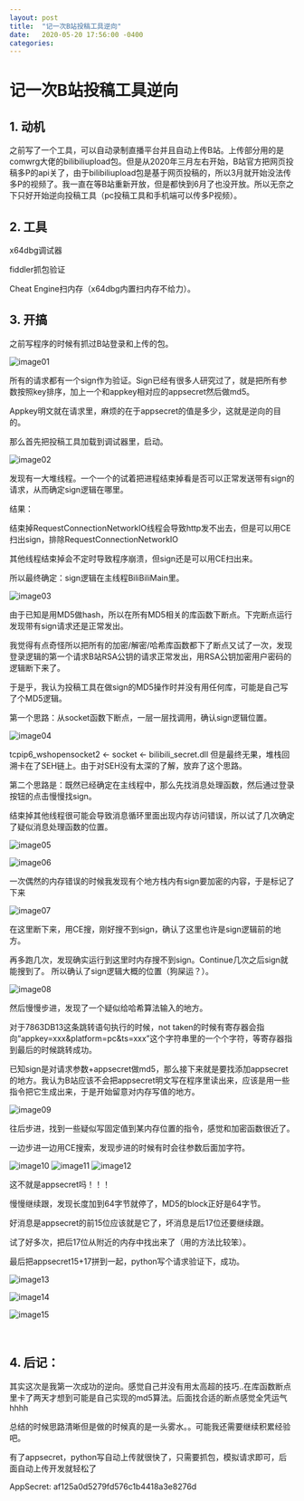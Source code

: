 ```yaml
---
layout: post
title:  "记一次B站投稿工具逆向"
date:   2020-05-20 17:56:00 -0400
categories: 
---
```

# 记一次B站投稿工具逆向

## 1.	动机
之前写了一个工具，可以自动录制直播平台并且自动上传B站。上传部分用的是comwrg大佬的bilibiliupload包。但是从2020年三月左右开始，B站官方把网页投稿多P的api关了，由于bilibiliupload包是基于网页投稿的，所以3月就开始没法传多P的视频了。我一直在等B站重新开放，但是都快到6月了也没开放。所以无奈之下只好开始逆向投稿工具（pc投稿工具和手机端可以传多P视频）。

## 2.	工具
x64dbg调试器

fiddler抓包验证

Cheat Engine扫内存（x64dbg内置扫内存不给力）。

## 3.	开搞
之前写程序的时候有抓过B站登录和上传的包。

![image01](/assets/img/2020-5-20/1.png)

所有的请求都有一个sign作为验证。Sign已经有很多人研究过了，就是把所有参数按照key排序，加上一个和appkey相对应的appsecret然后做md5。

Appkey明文就在请求里，麻烦的在于appsecret的值是多少，这就是逆向的目的。

那么首先把投稿工具加载到调试器里，启动。

![image02](/assets/img/2020-5-20/2.png)


发现有一大堆线程。一个一个的试着把进程结束掉看是否可以正常发送带有sign的请求，从而确定sign逻辑在哪里。

结果：

结束掉RequestConnectionNetworkIO线程会导致http发不出去，但是可以用CE扫出sign，排除RequestConnectionNetworkIO

其他线程结束掉会不定时导致程序崩溃，但sign还是可以用CE扫出来。

所以最终确定：sign逻辑在主线程BiliBiliMain里。

![image03](/assets/img/2020-5-20/3.png)

 
由于已知是用MD5做hash，所以在所有MD5相关的库函数下断点。下完断点运行发现带有sign请求还是正常发出。

我觉得有点奇怪所以把所有的加密/解密/哈希库函数都下了断点又试了一次，发现登录逻辑的第一个请求B站RSA公钥的请求正常发出，用RSA公钥加密用户密码的逻辑断下来了。

于是乎，我认为投稿工具在做sign的MD5操作时并没有用任何库，可能是自己写了个MD5逻辑。

第一个思路：从socket函数下断点，一层一层找调用，确认sign逻辑位置。

![image04](/assets/img/2020-5-20/4.png)


tcpip6_wshopensocket2 <-  socket <- bilibili_secret.dll
但是最终无果，堆栈回溯卡在了SEH链上。由于对SEH没有太深的了解，放弃了这个思路。


第二个思路是：既然已经确定在主线程中，那么先找消息处理函数，然后通过登录按钮的点击慢慢找sign。

结束掉其他线程很可能会导致消息循环里面出现内存访问错误，所以试了几次确定了疑似消息处理函数的位置。
 
![image05](/assets/img/2020-5-20/5.png)

![image06](/assets/img/2020-5-20/6.png)

一次偶然的内存错误的时候我发现有个地方栈内有sign要加密的内容，于是标记了下来

![image07](/assets/img/2020-5-20/7.png)

在这里断下来，用CE搜，刚好搜不到sign，确认了这里也许是sign逻辑前的地方。

再多跑几次，发现确实运行到这里时内存搜不到sign。Continue几次之后sign就能搜到了。
所以确认了sign逻辑大概的位置（狗屎运？）。

![image08](/assets/img/2020-5-20/8.png)


然后慢慢步进，发现了一个疑似给哈希算法输入的地方。

对于7863DB13这条跳转语句执行的时候，not taken的时候有寄存器会指向“appkey=xxx&platform=pc&ts=xxx”这个字符串里的一个个字符，等寄存器指到最后的时候跳转成功。

已知sign是对请求参数+appsecret做md5，那么接下来就是要找添加appsecret的地方。我认为B站应该不会把appsecret明文写在程序里读出来，应该是用一些指令把它生成出来，于是开始留意对内存写值的地方。

![image09](/assets/img/2020-5-20/9.png)
 
往后步进，找到一些疑似写固定值到某内存位置的指令，感觉和加密函数很近了。

一边步进一边用CE搜索，发现步进的时候有时会往参数后面加字符。

![image10](/assets/img/2020-5-20/10.png)
![image11](/assets/img/2020-5-20/11.png)
![image12](/assets/img/2020-5-20/12.png)


这不就是appsecret吗！！！
 
慢慢继续跟，发现长度加到64字节就停了，MD5的block正好是64字节。

好消息是appsecret的前15位应该就是它了，坏消息是后17位还要继续跟。
 
试了好多次，把后17位从附近的内存中找出来了（用的方法比较笨）。


最后把appsecret15+17拼到一起，python写个请求验证下，成功。
 
![image13](/assets/img/2020-5-20/13.png)

![image14](/assets/img/2020-5-20/14.png)

![image15](/assets/img/2020-5-20/15.png)

 


 
## 4. 后记：
其实这次是我第一次成功的逆向。感觉自己并没有用太高超的技巧..在库函数断点里卡了两天才想到可能是自己实现的md5算法。后面找合适的断点感觉全凭运气hhhh

总结的时候思路清晰但是做的时候真的是一头雾水。。可能我还需要继续积累经验吧。

有了appsecret，python写自动上传就很快了，只需要抓包，模拟请求即可，后面自动上传开发就轻松了


AppSecret: af125a0d5279fd576c1b4418a3e8276d




